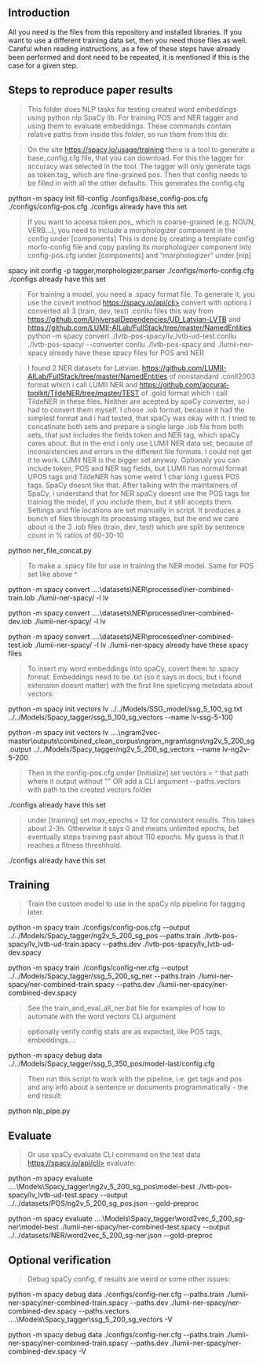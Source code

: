 ## Introduction

All you need is the files from this repository and installed libraries. If you want to use a different training data set, then you need those files as well. Careful when reading instructions, as a few of these steps have already been performed and dont need to be repeated, it is mentioned if this is the case for a given step.

## Steps to reproduce paper results
>  This folder does NLP tasks for testing created word embeddings using python nlp SpaCy lib. For training POS and NER tagger and using them to evaluate embeddings.
These commands contain relative paths from inside this folder, so run them from this dir.

>  On the site https://spacy.io/usage/training there is a tool to generate a base_config.cfg file, that you can download. For this the tagger for accuracy was selected in the tool.
>  The tagger will only generate tags as token.tag_ which are fine-grained pos.
>  Then that config needs to be filled in with all the other defaults. This generates the config.cfg

python -m spacy init fill-config ./configs/base_config-pos.cfg ./configs/config-pos.cfg
./configs already have this set

>  If you want to access token.pos_ which is coarse-grained (e.g. NOUN, VERB...), you need to include a morphologizer component in the config under [components]
>  This is done by creating a template config morfo-config file and copy pasting its morphologizer component into config-pos.cfg under [components] and "morphologizer" under [nlp]

spacy init config -p tagger,morphologizer,parser ./configs/morfo-config.cfg
./configs already have this set

>  For training a model, you need a .spacy format file. To generate it, you use the covert method https://spacy.io/api/cli> convert with options
>  I converted all 3 (train, dev, test) .conllu files this way from https://github.com/UniversalDependencies/UD_Latvian-LVTB 
>  and https://github.com/LUMII-AILab/FullStack/tree/master/NamedEntities
python -m spacy convert ./lvtb-pos-spacy/lv_lvtb-ud-test.conllu ./lvtb-pos-spacy/ --converter conllu
./lvtb-pos-spacy and ./lumii-ner-spacy already have these spacy files for POS and NER

>  I found 2 NER datasets for Latvian. 
>  https://github.com/LUMII-AILab/FullStack/tree/master/NamedEntities of nonstandard .conll2003 format which i call LUMII NER and 
>  https://github.com/accurat-toolkit/TildeNER/tree/master/TEST of .gold format which i call TildeNER in these files.
>  Neither are acepted by spaCy converter, so i had to convert them myself. I chose .iob format, because it had the simplest format and i had tested, that spaCy was okay with it.
>  I tried to concatinate both sets and prepare a single large .iob file from both sets, that just includes the fields token and NER tag, which spaCy cares about. But in the end i only use LUMII NER data set, because of inconsistencies and errors in the different file formats. I could not get it to work. LUMII NER is the bigger set anyway.
>  Optionaly you can include token, POS and NER tag fields, but LUMII has normal format UPOS tags and TildeNER has some weird 1 char long i guess POS tags. SpaCy doesnt like that. 
>  After talking with the maintainers of SpaCy, i understand that for NER spaCy doesnt use the POS tags for training the model, if you include them, but it still accepts them.
>  Settings and file locations are set manually in script. It produces a bunch of files through its processing stages, but the end we care about is the 3 .iob files (train, dev, test)
>  which are split by sentence count in % ratios of 60-30-10

python ner_file_concat.py

>  To make a .spacy file for use in training the NER model. Same for POS set like above ^

python -m spacy convert ..\..\datasets\NER\processed\ner-combined-train.iob ./lumii-ner-spacy/ -l lv

python -m spacy convert ..\..\datasets\NER\processed\ner-combined-dev.iob ./lumii-ner-spacy/ -l lv

python -m spacy convert ..\..\datasets\NER\processed\ner-combined-test.iob ./lumii-ner-spacy/ -l lv
./lumii-ner-spacy already have these spacy files

>  To insert my word embeddings into spaCy, covert them to .spacy format. Embeddings need to be .txt (so it says in docs, but i found extension doesnt matter) with the first line speficying metadata about vectors:

python -m spacy init vectors lv ../../Models/SSG_model/ssg_5_100_sg.txt ../../Models/Spacy_tagger/ssg_5_100_sg_vectors --name lv-ssg-5-100

python -m spacy init vectors lv ..\..\ngram2vec-master\outputs\combined_clean_corpus\ngram_ngram\sgns\ng2v_5_200_sg.output ../../Models/Spacy_tagger/ng2v_5_200_sg_vectors --name lv-ng2v-5-200

>  Then in the config-pos.cfg under [Initialize] set vectors = ^ that path where it output without "" OR add a CLI argument --paths.vectors with path to the created vectors folder

./configs already have this set

>  under [training] set max_epochs = 12 for consistent results. This takes about 2-3h. Otherwise it says 0 and means unlimited epochs, bet eventually stops training past about 110 epochs. My guess is that it reaches a fitness threshhold.

./configs already have this set

## Training

>  Train the custom model to use in the spaCy nlp pipeline for tagging later.

python -m spacy train ./configs/config-pos.cfg --output ../../Models/Spacy_tagger/ng2v_5_200_sg_pos --paths.train ./lvtb-pos-spacy/lv_lvtb-ud-train.spacy --paths.dev ./lvtb-pos-spacy/lv_lvtb-ud-dev.spacy

python -m spacy train ./configs/config-ner.cfg --output ../../Models/Spacy_tagger/ssg_5_200_sg_ner --paths.train ./lumii-ner-spacy/ner-combined-train.spacy --paths.dev ./lumii-ner-spacy/ner-combined-dev.spacy

> See the train_and_eval_all_ner.bat file for examples of how to automate with the word vectors CLI argument

> optionally verify config stats are as expected, like POS tags, embeddings...:

python -m spacy debug data ../../Models/Spacy_tagger/ssg_5_350_pos/model-last/config.cfg

>  Then run this script to work with the pipeline, i.e. get tags and pos and any info about a sentence or documents programmatically - the end result:

python nlp_pipe.py

## Evaluate

>  Or use spaCy evaluate CLI command on the test data https://spacy.io/api/cli> evaluate:

python -m spacy evaluate ..\..\Models\Spacy_tagger\ng2v_5_200_sg_pos\model-best ./lvtb-pos-spacy/lv_lvtb-ud-test.spacy --output ../../datasets/POS/ng2v_5_200_sg_pos.json --gold-preproc

python -m spacy evaluate ..\..\Models\Spacy_tagger\word2vec_5_200_sg-ner\model-best ./lumii-ner-spacy/ner-combined-test.spacy --output ../../datasets/NER/word2vec_5_200_sg-ner.json --gold-preproc

## Optional verification

>  Debug spaCy config, if results are weird or some other issues:

python -m spacy debug data ./configs/config-ner.cfg --paths.train ./lumii-ner-spacy/ner-combined-train.spacy --paths.dev ./lumii-ner-spacy/ner-combined-dev.spacy --paths.vectors ..\..\Models\Spacy_tagger\ssg_5_200_sg_vectors -V


python -m spacy debug data ./configs/config-ner.cfg --paths.train ./lumii-ner-spacy/ner-combined-train.spacy --paths.dev ./lumii-ner-spacy/ner-combined-dev.spacy -V


